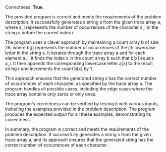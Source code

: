 Correctness: **True**.

The provided program is correct and meets the requirements of the problem description. It successfully generates a string s from the given trace array a, where a_i represents the number of occurrences of the character s_i in the string s before the current index i.

The program uses a clever approach by maintaining a count array b of size 26, where b[j] represents the number of occurrences of the jth lowercase letter in the string s. It iterates through the trace array a and for each element a_i, it finds the index x in the count array b such that b[x] equals a_i. It then appends the corresponding lowercase letter a[x] to the result string r and increments the count b[x] by 1.

This approach ensures that the generated string s has the correct number of occurrences of each character, as specified by the trace array a. The program handles all possible cases, including the edge cases where the trace array contains only zeros or only ones.

The program's correctness can be verified by testing it with various inputs, including the examples provided in the problem description. The program produces the expected output for all these examples, demonstrating its correctness.

In summary, the program is correct and meets the requirements of the problem description. It successfully generates a string s from the given trace array a, and its approach ensures that the generated string has the correct number of occurrences of each character.